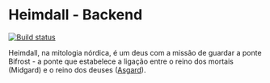 # Heimdall - Backend

[![Build status](https://dev.azure.com/devops-allinvestx/Heimdall/_apis/build/status/Backend-CI)](https://dev.azure.com/devops-allinvestx/Heimdall/_build/latest?definitionId=2)

Heimdall, na mitologia nórdica, é um deus com a missão de guardar a ponte Bifrost - a ponte que estabelece a ligação entre o reino dos mortais (Midgard) e o reino dos deuses ([Asgard](https://bitbucket.org/account/user/allinvestx/projects/ASG)).
